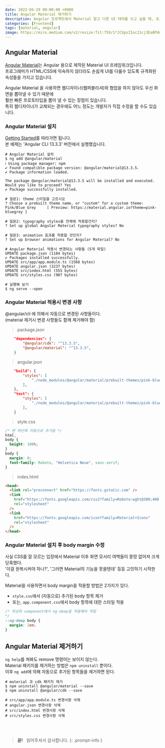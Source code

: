 ```yaml
---
date: 2022-04-29 00:00:00 +0900
title: Angular Material 제거하기
description: Angular 프로젝트에서 Material 말고 다른 UI 테마를 쓰고 싶을 때, 초기화 하는 방법을 설명합니다.
categories: [Frontend]
tags: [material, angular]
image: https://miro.medium.com/v2/resize:fit:759/1*JCXpsIIoc21cj3Ea8PdnjQ.png
---
```


## Angular Material

[Angular Material](https://material.angular.io)는 Angular 용으로 제작된 Material UI 프레임워크입니다.<br/>
프로그래머가 HTML/CSS에 익숙하지 않더라도 손쉽게 UI를 다룰수 있도록 규격화된 속성들을 가지고 있습니다.<br/>

Angular Material 을 사용하면 웹디자이너(웹퍼블리셔)와 협업을 하지 않아도 우선 화면을 뽑아낼 수 있기 때문에<br/>
훨씬 빠른 프로토타입을 뽑아 낼 수 있는 장점이 있습니다.<br/>
특히 웹디자이너가 교체되는 경우에도 어느 정도는 개발자가 직접 수정을 할 수도 있습니다.

### Angular Material 설치

[Getting Started](https://material.angular.io/guide/getting-started)를 따라가면 됩니다.<br/>
본 예제는 'Angular CLI 13.3.3' 버전에서 실행했습니다.

```shell
# Angular Material 설치
$ ng add @angular/material
ℹ Using package manager: npm
✔ Found compatible package version: @angular/material@13.3.5.
✔ Package information loaded.

The package @angular/material@13.3.5 will be installed and executed.
Would you like to proceed? Yes
✔ Package successfully installed.

# 질문1: theme 스타일을 고르시오
? Choose a prebuilt theme name, or "custom" for a custom theme:
Pink/Blue Grey     [ Preview: https://material.angular.io?theme=pink-bluegrey ]

# 질문2: typography styles을 전체에 적용할건지?
? Set up global Angular Material typography styles? No

# 질문3: animation 효과를 적용할 것인지?
? Set up browser animations for Angular Material? No

# Angular Material 적용시 변경되는 사항들 (5개 파일)
UPDATE package.json (1184 bytes)
✔ Packages installed successfully.
UPDATE src/app/app.module.ts (1568 bytes)
UPDATE angular.json (3237 bytes)
UPDATE src/index.html (555 bytes)
UPDATE src/styles.css (907 bytes)

# 실행해 보기
$ ng serve --open
```

### Angular Material 적용시 변경 사항

@angular/cli 에 의해서 자동으로 변경된 사항들이다.<br/>
(material 제거시 변경 사항들도 함께 제거해야 함)

> package.json

```json
    "dependencies": {
        "@angular/cdk": "^13.3.5",
        "@angular/material": "^13.3.5",
    }
```

> angular.json

```json
    "build": {
        "styles": [
            "./node_modules/@angular/material/prebuilt-themes/pink-bluegrey.css",
        ],
    },
    "test": {
        "styles": [
            "./node_modules/@angular/material/prebuilt-themes/pink-bluegrey.css",
        ],
    }
```

> style.css

```css
/* 맨 하단에 자동으로 추가됨 */
html,
body {
  height: 100%;
}
body {
  margin: 0;
  font-family: Roboto, "Helvetica Neue", sans-serif;
}
```

> index.html

```html
<head>
  <link rel="preconnect" href="https://fonts.gstatic.com" />
  <link
    href="https://fonts.googleapis.com/css2?family=Roboto:wght@300;400;500&display=swap"
    rel="stylesheet"
  />
  <link
    href="https://fonts.googleapis.com/icon?family=Material+Icons"
    rel="stylesheet"
  />
</head>
```

### Angular Material 설치 후 body margin 수정

사실 CSS를 잘 모르는 입장에서 Material 이후 화면 모서리 여백들이 몽땅 없어져 크게 당혹했다.<br/>
'이걸 원복시켜야 하나?', '그러면 Material의 기능을 못쓸텐데' 등등 고민하기 시작한다.

Material을 사용하면서 body margin을 적용할 방법은 2가지가 있다.

- `style.css`에서 (자동으로) 추가된 body 항목 제거
- 또는, `app.component.css`에서 body 항목에 대한 스타일 적용

```css
/* 최상위 component에서 ng-deep을 적용해야 먹힘
*/
::ng-deep body {
  margin: 2em;
}
```

## Angular Material 제거하기

`ng help`를 쳐봐도 remove 명령어는 보이지 않는다.<br/>
Material 패키지를 제거하는 방법은 `npm uninstall` 뿐이다.<br/>
이후 `ng add`에 의해 자동으로 추가된 항목들을 제거하면 된다.

```shell
# material 과 cdk 패키지 제거
$ npm uninstall @angular/material --save
$ npm uninstall @angular/cdk --save

# src/app/app.module.ts 변경사항 삭제
# angular.json 변경사항 삭제
# src/index.html 변경사항 삭제
# src/styles.css 변경사항 삭제
```

&nbsp; <br />
&nbsp; <br />

> **끝!** &nbsp; 읽어주셔서 감사합니다.
{: .prompt-info }
